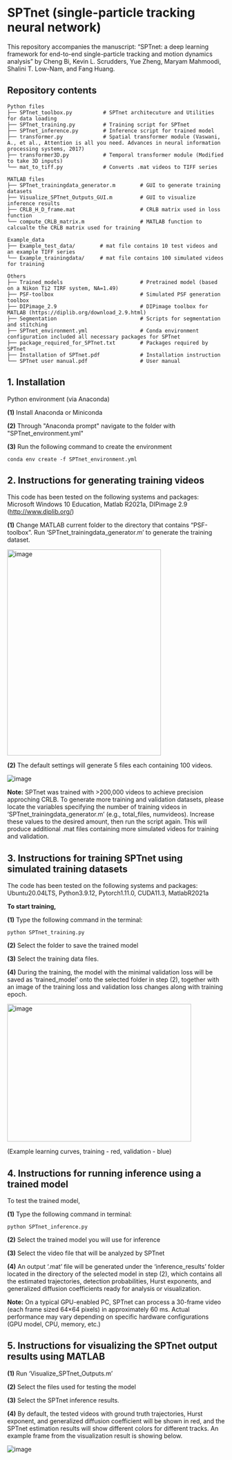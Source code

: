 # SPTnet (single-particle tracking neural network)
This repository accompanies the manuscript:
“SPTnet: a deep learning framework for end-to-end single-particle tracking and motion dynamics analysis”
by Cheng Bi, Kevin L. Scrudders, Yue Zheng, Maryam Mahmoodi, Shalini T. Low-Nam, and Fang Huang.


## Repository contents
```text
Python files
├── SPTnet_toolbox.py          # SPTnet architecuture and Utilities for data loading
├── SPTnet_training.py         # Training script for SPTnet
├── SPTnet_inference.py        # Inference script for trained model
├── transformer.py             # Spatial transformer module (Vaswani, A., et al., Attention is all you need. Advances in neural information processing systems, 2017)
├── transformer3D.py           # Temporal transformer module (Modified to take 3D inputs)
└── mat_to_tiff.py             # Converts .mat videos to TIFF series

MATLAB files
├── SPTnet_trainingdata_generator.m        # GUI to generate training datasets
├── Visualize_SPTnet_Outputs_GUI.m         # GUI to visualize inference results
├── CRLB_H_D_frame.mat                     # CRLB matrix used in loss function
└── compute_CRLB_matrix.m                  # MATLAB function to calcualte the CRLB matrix used for training

Example_data
├── Example_test_data/        # mat file contains 10 test videos and an example TIFF series
└── Example_trainingdata/     # mat file contains 100 simulated videos for training

Others
├── Trained_models                         # Pretrained model (based on a Nikon Ti2 TIRF system, NA=1.49)
├── PSF-toolbox                            # Simulated PSF generation toolbox
├── DIPimage_2.9                           # DIPimage toolbox for MATLAB (https://diplib.org/download_2.9.html)
├── Segmentation                           # Scripts for segmentation and stitching
├── SPTnet_environment.yml                 # Conda environment configuration included all necessary packages for SPTnet
├── package_required_for_SPTnet.txt        # Packages required by SPTnet
├── Installation of SPTnet.pdf             # Installation instruction
└── SPTnet user manual.pdf                 # User manual
 ```
## 1. Installation
Python environment (via Anaconda)

**(1)**  Install Anaconda or Miniconda

**(2)** Through "Anaconda prompt" navigate to the folder with "SPTnet_environment.yml"

**(3)** Run the following command to create the environment
```
conda env create -f SPTnet_environment.yml
```
## 2. Instructions for generating training videos
This code has been tested on the following systems and packages:
Microsoft Windows 10 Education, Matlab R2021a, DIPimage 2.9 (http://www.diplib.org/)

**(1)** Change MATLAB current folder to the directory that contains “PSF-toolbox”.
Run ‘SPTnet_trainingdata_generator.m’ to generate the training dataset.

<img width="356" height="476" alt="image" src="https://github.com/user-attachments/assets/60b7c8d3-8734-48b0-a529-6ed8f554cc66" />


**(2)** The default settings will generate 5 files each containing 100 videos.

![image](https://github.com/user-attachments/assets/51f965b0-6846-447f-b568-bc67e5745a35)

**Note:** SPTnet was trained with >200,000 videos to achieve precision approching CRLB. To generate more training and validation datasets, please locate the variables specifying the number of training videos in ‘SPTnet_trainingdata_generator.m’ (e.g., total_files, numvideos). Increase these values to the desired amount, then run the script again. This will produce additional .mat files containing more simulated videos for training and validation.

## 3. Instructions for training SPTnet using simulated training datasets
The code has been tested on the following systems and packages:
Ubuntu20.04LTS, Python3.9.12, Pytorch1.11.0, CUDA11.3, MatlabR2021a

**To start training,**

**(1)** Type the following command in the terminal: 
```
python SPTnet_training.py
```
**(2)** Select the folder to save the trained model

**(3)** Select the training data files.

**(4)** During the training, the model with the minimal validation loss will be saved as ‘trained_model’ onto the selected folder in step (2), together with an image of the training loss and validation loss changes along with training epoch.

<img width="426" height="318" alt="image" src="https://github.com/user-attachments/assets/5c222473-7ae7-4c10-962d-c13f0546f5dc" />

(Example learning curves, training - red, validation - blue)


## 4. Instructions for running inference using a trained model
To test the trained model,

**(1)** Type the following command in terminal: 
```
python SPTnet_inference.py
```
**(2)** Select the trained model you will use for inference

**(3)** Select the video file that will be analyzed by SPTnet

**(4)** An output ‘.mat’ file will be generated under the ‘inference_results’ folder located in the directory of the selected model in step (2), which contains all the estimated trajectories, detection probabilities, Hurst exponents, and generalized diffusion coefficients ready for analysis or visualization.

**Note:** On a typical GPU-enabled PC, SPTnet can process a 30-frame video (each frame sized 64×64 pixels) in approximately 60 ms. Actual performance may vary depending on specific hardware configurations (GPU model, CPU, memory, etc.)

## 5. Instructions for visualizing the SPTnet output results using MATLAB
**(1)** Run ‘Visualize_SPTnet_Outputs.m’

**(2)** Select the files used for testing the model

**(3)** Select the SPTnet inference results.

**(4)** By default, the tested videos with ground truth trajectories, Hurst exponent, and generalized diffusion coefficient will be shown in red, and the SPTnet estimation results will show different colors for different tracks. An example frame from the visualization result is showing below.

![image](https://github.com/user-attachments/assets/76d0af8e-cc4e-4d85-b89c-32b7d4b9bf22)



